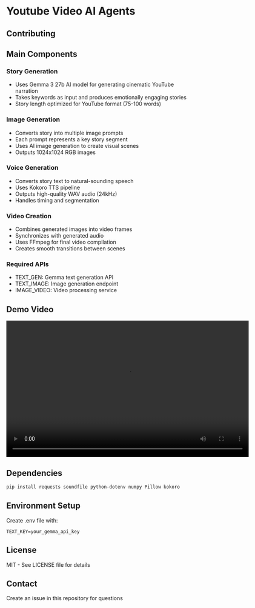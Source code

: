 # Youtube Video AI Agents


## Contributing
## Main Components

### Story Generation
- Uses Gemma 3 27b AI model for generating cinematic YouTube narration
- Takes keywords as input and produces emotionally engaging stories
- Story length optimized for YouTube format (75-100 words)

### Image Generation
- Converts story into multiple image prompts
- Each prompt represents a key story segment
- Uses AI image generation to create visual scenes
- Outputs 1024x1024 RGB images

### Voice Generation 
- Converts story text to natural-sounding speech
- Uses Kokoro TTS pipeline
- Outputs high-quality WAV audio (24kHz)
- Handles timing and segmentation

### Video Creation
- Combines generated images into video frames
- Synchronizes with generated audio
- Uses FFmpeg for final video compilation
- Creates smooth transitions between scenes

### Required APIs
- TEXT_GEN: Gemma text generation API
- TEXT_IMAGE: Image generation endpoint 
- IMAGE_VIDEO: Video processing service

## Demo Video
<p align="center">
  <video src="https://github.com/user-attachments/assets/8cdd5353-7f88-4d1e-8c11-5eb9fd38a664" width="640" height="360" controls></video>
</p>

## Dependencies
```bash
pip install requests soundfile python-dotenv numpy Pillow kokoro
```

## Environment Setup
Create .env file with:
```
TEXT_KEY=your_gemma_api_key
```

## License
MIT - See LICENSE file for details

## Contact
Create an issue in this repository for questions